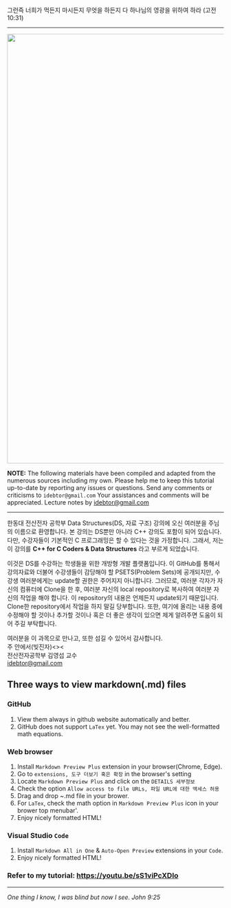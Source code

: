 그런즉 너희가 먹든지 마시든지 무엇을 하든지 다 하나님의 영광을 위하여 하라 (고전10:31)

-------
<img src="https://github.com/idebtor/nowic/blob/c4d8ad9a5a51d14744e3e5b66da376c8bef15292/images/cplus_ds_title.jpg?raw=true" width=1000>

__NOTE:__ The following materials have been compiled and adapted from the numerous sources including my own. Please help me to keep this tutorial up-to-date by reporting any issues or questions. Send any comments or criticisms to `idebtor@gmail.com` Your assistances and comments will be appreciated.
Lecture notes by idebtor@gmail.com

-----

한동대 전산전자 공학부 Data Structures(DS, 자료 구조) 강의에 오신 여러분을 주님의 이름으로 환영합니다.  본 강의는 DS뿐만 아니라 C++ 강의도 포함이 되어 있습니다. 다만, 수강자들이 기본적인 C 프로그래밍은 할 수 있다는 것을 가정합니다. 그래서, 저는 이 강의를 __C++ for C Coders & Data Structures__ 라고 부르게 되었습니다.

이것은 DS를 수강하는 학생들을 위한 개방형 개발 플랫폼입니다. 이 GitHub를 통해서 강의자료와 더불어 수강생들이 감당해야 할 PSETS(Problem Sets)에 공개되지만, 수강생 여러분에게는 update할 권한은 주어지지 아니합니다. 그러므로, 여러분 각자가 자신의 컴퓨터에 Clone을 한 후, 여러분 자신의 local repository로 복사하여 여러분 자신의 작업을 해야 합니다. 이 repository의 내용은 언제든지 update되기 때문입니다. Clone한 repository에서 작업을 하지 말길 당부합니다.  또한, 여기에 올리는 내용 중에 수정해야 할 것이나 추가할 것이나 혹은 더 좋은 생각이 있으면 제게 알려주면 도움이 되어 주길 부탁합니다.

여러분을 이 과목으로 만나고, 또한 섬길 수 있어서 감사합니다.  
주 안에서(빚진자)<><   
전산전자공학부 김영섭 교수   
idebtor@gmail.com  

## Three ways to view markdown(.md) files

### GitHub 
  1. View them always in github website automatically and better.
  1. GitHub does not support `LaTex` yet. You may not see the well-formatted math equations.
   
### Web browser
  1. Install `Markdown Preview Plus` extension in your browser(Chrome, Edge).
  2. Go to `extensions, 도구 더보기 혹은 확장` in the browser's setting 
  3. Locate `Markdown Preview Plus` and click on the `DETAILS 세부정보`
  4. Check the option `Allow access to file URLs, 파일 URL에 대한 액세스 허용`
  5. Drag and drop ~.md file in your brower.
  6. For `LaTex`, check the math option in `Markdown Preview Plus` icon in your brower top menubar'. 
  7. Enjoy nicely formatted HTML!
   
### Visual Studio `Code` 
  1. Install `Markdown All in One` & `Auto-Open Preview` extensions in your `Code`.
  2. Enjoy nicely formatted HTML!
   
### Refer to my tutorial: <https://youtu.be/sS1viPcXDIo> 

----
_One thing I know, I was blind but now I see. John 9:25_
